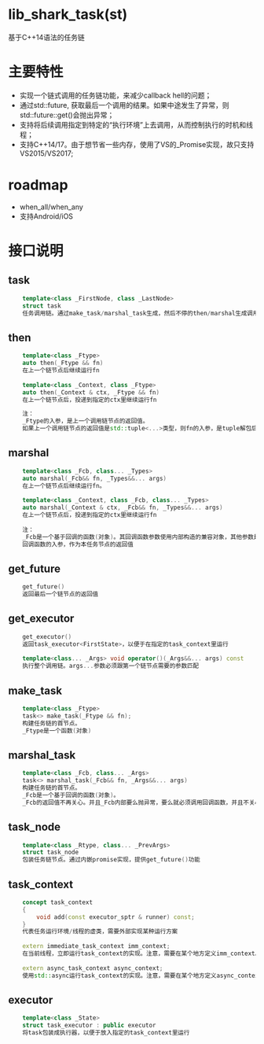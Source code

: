  lib_shark_task(st)
=============
基于C++14语法的任务链


# 主要特性

- 实现一个链式调用的任务链功能，来减少callback hell的问题；
- 通过std::future, 获取最后一个调用的结果。如果中途发生了异常，则std::future::get()会抛出异常；
- 支持将后续调用指定到特定的“执行环境”上去调用，从而控制执行的时机和线程；
- 支持C++14/17。由于想节省一些内存，使用了VS的_Promise实现，故只支持VS2015/VS2017;

# roadmap
- when_all/when_any
- 支持Android/iOS

# 接口说明
## task
```C++
	template<class _FirstNode, class _LastNode>
	struct task
	任务调用链。通过make_task/marshal_task生成，然后不停的then/marshal生成调用链。
```

## then
```C++
	template<class _Ftype>
	auto then(_Ftype && fn)
	在上一个链节点后继续运行fn
	
	template<class _Context, class _Ftype> 
	auto then(_Context & ctx, _Ftype && fn)
	在上一个链节点后，投递到指定的ctx里继续运行fn

	注：
	_Ftype的入参，是上一个调用链节点的返回值。
	如果上一个调用链节点的返回值是std::tuple<...>类型，则fn的入参，是tuple解包后的参数。目前要求参数个数/类型精确匹配。
```

## marshal
```C++
	template<class _Fcb, class... _Types>
	auto marshal(_Fcb&& fn, _Types&&... args)
	在上一个链节点后继续运行fn。
	
	template<class _Context, class _Fcb, class... _Types> 
	auto marshal(_Context & ctx, _Fcb&& fn, _Types&&... args)
	在上一个链节点后，投递到指定的ctx里继续运行fn
	
	注：
	_Fcb是一个基于回调的函数(对象)。其回调函数参数使用内部构造的兼容对象，其他参数是上一个调用链节点的返回值。
	回调函数的入参，作为本任务节点的返回值
```

## get_future
```C++
	get_future() 
	返回最后一个链节点的返回值
```

## get_executor
```C++
	get_executor() 
	返回task_executor<FirstState>，以便于在指定的task_context里运行
	
	template<class... _Args> void operator()(_Args&&... args) const 
	执行整个调用链。args...参数必须跟第一个链节点需要的参数匹配
```

## make_task
```C++
	template<class _Ftype>
	task<> make_task(_Ftype && fn);
	构建任务链的首节点。
	_Ftype是一个函数(对象)
```

## marshal_task
```C++
	template<class _Fcb, class... _Args>
	task<> marshal_task(_Fcb&& fn, _Args&&... args)
	构建任务链的首节点。
	_Fcb是一个基于回调的函数(对象)。
	_Fcb的返回值不再关心。并且_Fcb内部要么抛异常，要么就必须调用回调函数，并且不关心回调函数的返回值
```

## task_node
```C++
	template<class _Rtype, class... _PrevArgs>
	struct task_node
	包装任务链节点。通过内嵌promise实现，提供get_future()功能
```

## task_context
```C++
	concept task_context
	{
		void add(const executor_sptr & runner) const;
	}
	代表任务运行环境/线程的虚类，需要外部实现某种运行方案
	
	extern immediate_task_context imm_context;
	在当前线程，立即运行task_context的实现。注意，需要在某个地方定义imm_context。
	
	extern async_task_context async_context;
	使用std::async运行task_context的实现。注意，需要在某个地方定义async_context。
```

## executor
```C++
	template<class _State>
	struct task_executor : public executor
	将task包装成执行器，以便于放入指定的task_context里运行
```

